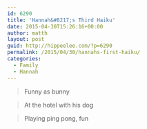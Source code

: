 ```yaml
---
id: 6290
title: 'Hannah&#8217;s Third Haiku'
date: 2015-04-30T15:26:16+00:00
author: matth
layout: post
guid: http://hippeelee.com/?p=6290
permalink: /2015/04/30/hannahs-first-haiku/
categories:
  - Family
  - Hannah
---
```

> Funny as bunny
  
> At the hotel with his dog
  
> Playing ping pong, fun